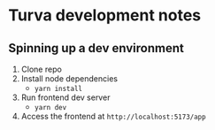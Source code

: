 # Turva development notes

## Spinning up a dev environment

1.  Clone repo
2.  Install node dependencies
    -   `yarn install`
3.  Run frontend dev server
    -   `yarn dev`
4.  Access the frontend at `http://localhost:5173/app`
